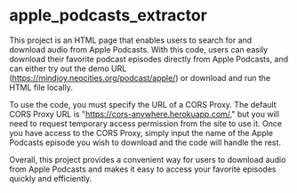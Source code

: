 # apple_podcasts_extractor
This project is an HTML page that enables users to search for and download audio from Apple Podcasts. With this code, users can easily download their favorite podcast episodes directly from Apple Podcasts, and can either try out the demo URL (https://mindjoy.neocities.org/podcast/apple/) or download and run the HTML file locally.

To use the code, you must specify the URL of a CORS Proxy. The default CORS Proxy URL is "https://cors-anywhere.herokuapp.com/," but you will need to request temporary access permission from the site to use it. Once you have access to the CORS Proxy, simply input the name of the Apple Podcasts episode you wish to download and the code will handle the rest.

Overall, this project provides a convenient way for users to download audio from Apple Podcasts and makes it easy to access your favorite episodes quickly and efficiently.
